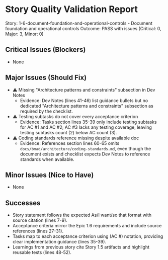 # Story Quality Validation Report

Story: 1-6-document-foundation-and-operational-controls - Document foundation and operational controls
Outcome: PASS with issues (Critical: 0, Major: 3, Minor: 0)

## Critical Issues (Blockers)

- None

## Major Issues (Should Fix)

- ⚠ Missing "Architecture patterns and constraints" subsection in Dev Notes
  - Evidence: Dev Notes (lines 41-46) list guidance bullets but no dedicated "Architecture patterns and constraints" subsection as required by the checklist.
- ⚠ Testing subtasks do not cover every acceptance criterion
  - Evidence: Tasks section lines 35-39 only include testing subtasks for AC #1 and AC #2; AC #3 lacks any testing coverage, leaving testing subtasks count (2) below AC count (3).
- ⚠ Coding standards reference missing despite available doc
  - Evidence: References section lines 60-65 omits `docs/bmad/architecture/coding-standards.md`, even though the document exists and checklist expects Dev Notes to reference standards when available.

## Minor Issues (Nice to Have)

- None

## Successes

- Story statement follows the expected As/I want/so that format with source citation (lines 7-9).
- Acceptance criteria mirror the Epic 1.6 requirements and include source references (lines 27-31).
- Tasks map to each acceptance criterion using (AC #) notation, providing clear implementation guidance (lines 35-39).
- Learnings from previous story cite Story 1.5 artifacts and highlight reusable tests (lines 48-52).
